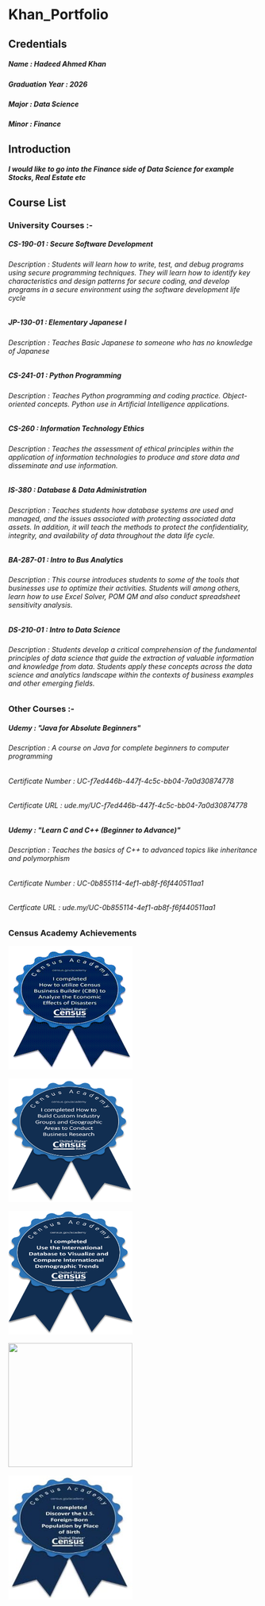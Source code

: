 # Khan_Portfolio


## Credentials
##### Name : Hadeed Ahmed Khan
##### Graduation Year : 2026
##### Major : Data Science
##### Minor : Finance


## Introduction
##### I would like to go into the Finance side of Data Science for example Stocks, Real Estate etc 


## Course List
### University Courses :-
##### CS-190-01 : Secure Software Development
###### Description : Students will learn how to write, test, and debug programs using secure programming techniques. They will learn how to identify key characteristics and design patterns for secure coding, and develop programs in a secure environment using the software development life cycle  
##### JP-130-01 : Elementary Japanese I
###### Description : Teaches Basic Japanese to someone who has no knowledge of Japanese  
##### CS-241-01 : Python Programming
###### Description : Teaches Python programming and coding practice. Object-oriented concepts. Python use in Artificial Intelligence applications.
##### CS-260 : Information Technology Ethics
###### Description : Teaches the assessment of ethical principles within the application of information technologies to produce and store data and disseminate and use information.
##### IS-380 : Database & Data Administration
###### Description : Teaches students how database systems are used and managed, and the issues associated with protecting associated data assets. In addition, it will teach the methods to protect the confidentiality, integrity, and availability of data throughout the data life cycle.
##### BA-287-01 : Intro to Bus Analytics
###### Description : This course introduces students to some of the tools that businesses use to optimize their activities. Students will among others, learn how to use Excel Solver, POM QM and also conduct spreadsheet sensitivity analysis.
##### DS-210-01 : Intro to Data Science
###### Description : Students develop a critical comprehension of the fundamental principles of data science that guide the extraction of valuable information and knowledge from data. Students apply these concepts across the data science and analytics landscape within the contexts of business examples and other emerging fields.

### Other Courses :-
##### Udemy : "Java for Absolute Beginners"
###### Description : A course on Java for complete beginners to computer programming
###### Certificate Number : UC-f7ed446b-447f-4c5c-bb04-7a0d30874778 
###### Certificate URL : ude.my/UC-f7ed446b-447f-4c5c-bb04-7a0d30874778
##### Udemy : "Learn C and C++ (Beginner to Advance)"
###### Description : Teaches the basics of C++ to advanced topics like inheritance and polymorphism
###### Certificate Number : UC-0b855114-4ef1-ab8f-f6f440511aa1
###### Certficate URL : ude.my/UC-0b855114-4ef1-ab8f-f6f440511aa1    

### Census Academy Achievements
<p>
  <img src = "cbb-economic-effects-of-disasters-badge.png" width = 250 height = 250>
</p>

<p>
  <img src = "business-research-badge.png" width = 250 height = 250>
</p>

<p>
  <img src = "badge.png" width = 250 height = 250>
</p>

<p>
  <img src = "data-gem-econ-abs-badge.avif" width = 250 height = 250>
</p>

<p>
  <img src = "foreign-born-badge-th.jpg" width = 250 height = 250>
</p>
